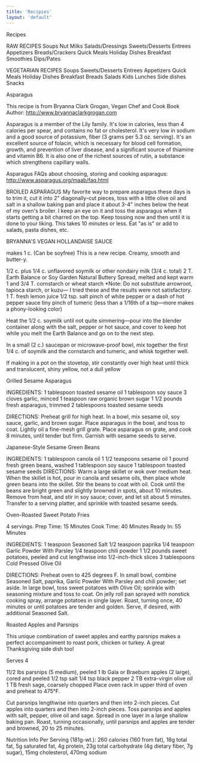```yaml
---
title: 'Recipies'
layout: 'default'
---
```

Recipes  

RAW RECIPES
Soups
Nut Milks
Salads/Dressings
Sweets/Desserts
Entrees
Appetizers
Breads/Crackers
Quick Meals
Holiday Dishes
Breakfast
Smoothies
Dips/Pates

VEGETARIAN RECIPES
Soups
Sweets/Desserts
Entrees
Appetizers
Quick Meals
Holiday Dishes
Breakfast
Breads
Salads
Kids Lunches
Side dishes
Snacks    

Asparagus 

This recipe is from Bryanna Clark Grogan, Vegan Chef and Cook Book Author: http://www.bryannaclarkgrogan.com 

Asparagus is a member of the Lily family. It's low in calories, less than 4 calories per spear, and contains no fat or cholesterol. It's very low in sodium and a good source of potassium, fiber (3 grams per 5.3 oz. serving). It's an excellent source of folacin, which is necessary for blood cell formation, growth, and prevention of liver disease, and a significant source of thiamine and vitamin B6. It is also one of the richest sources of rutin, a substance which strengthens capillary walls. 

Asparagus FAQs about choosing, storing and cooking asparagus:
http://www.asparagus.org/maab/faq.html 

BROILED ASPARAGUS My favorite way to prepare asparagus these days is to trim it, cut it into 2" diagonally-cut pieces, toss with a little olive oil and salt in a shallow baking pan and place it about 3-4" inches below the heat of my oven's broiler. I keep an eye on it and toss the asparagus when it starts getting a bit charred on the top. Keep tossing now and then until it is done to your liking. This takes 10 minutes or less. Eat "as is" or add to salads, pasta dishes, etc.

BRYANNA'S VEGAN HOLLANDAISE SAUCE

makes 1 c. (Can be soyfree)
This is a new recipe. Creamy, smooth and butter-y. 

1/2 c. plus 1/4 c. unflavored soymilk or other nondairy milk (3/4 c. total)
2 T. Earth Balance or Soy Garden Natural Buttery Spread, melted and kept warm
1 and 3/4 T. cornstarch or wheat starch 
*Note: Do not substitute arrowroot, tapioca starch, or kuzu— I tried these and the results were not satisfactory.
1 T. fresh lemon juice
1/2 tsp. salt
pinch of white pepper or a dash of hot pepper sauce
tiny pinch of tumeric (less than a 1/16th of a tsp—more makes a phony-looking color) 

Heat the 1/2 c. soymilk until not quite simmering—pour into the blender container along with the salt, pepper or hot sauce, and cover to keep hot while you melt the Earth Balance and go on to the next step. 

In a small (2 c.) saucepan or microwave-proof bowl, mix together the first 1/4 c. of soymilk and the cornstarch and tumeric, and whisk together well. 

If making in a pot on the stovetop, stir constantly over high heat until thick and translucent, shiny yellow, not a dull yellow   

Grilled Sesame Asparagus 

INGREDIENTS:
1 tablespoon toasted sesame oil
1 tablespoon soy sauce
3 cloves garlic, minced
1 teaspoon raw organic brown sugar
1 1/2 pounds fresh asparagus, trimmed
2 tablespoons toasted sesame seeds 

DIRECTIONS:
Preheat grill for high heat.
In a bowl, mix sesame oil, soy sauce, garlic, and brown sugar. Place asparagus in the bowl, and toss to coat. Lightly oil a fine-mesh grill grate. Place asparagus on grate, and cook 8 minutes, until tender but firm. Garnish with sesame seeds to serve.   

Japanese-Style Sesame Green Beans 

INGREDIENTS:
1 tablespoon canola oil
1 1/2 teaspoons sesame oil
1 pound fresh green beans, washed
1 tablespoon soy sauce
1 tablespoon toasted sesame seeds DIRECTIONS:
Warm a large skillet or wok over medium heat. When the skillet is hot, pour in canola and sesame oils, then place whole green beans into the skillet. Stir the beans to coat with oil. Cook until the beans are bright green and slightly browned in spots, about 10 minutes. Remove from heat, and stir in soy sauce; cover, and let sit about 5 minutes. Transfer to a serving platter, and sprinkle with toasted sesame seeds.   

Oven-Roasted Sweet Potato Fries 

4 servings.
Prep Time: 15 Minutes
Cook Time: 40 Minutes
Ready In: 55 Minutes

INGREDIENTS:
1 teaspoon Seasoned Salt
1/2 teaspoon paprika
1/4 teaspoon Garlic Powder With Parsley
1/4 teaspoon chili powder
1 1/2 pounds sweet potatoes, peeled and cut lengthwise into 1/2-inch-thick slices
3 tablespoons Cold Pressed Olive Oil 

DIRECTIONS:
Preheat oven to 425 degrees F. In small bowl, combine Seasoned Salt, paprika, Garlic Powder With Parsley and chili powder; set aside. In large bowl, toss sweet potatoes with Olive Oil; sprinkle with seasoning mixture and toss to coat. On jelly roll pan sprayed with nonstick cooking spray, arrange potatoes in single layer.
Roast, turning once, 40 minutes or until potatoes are tender and golden. Serve, if desired, with additional Seasoned Salt.   

Roasted Apples and Parsnips 

This unique combination of sweet apples and earthy parsnips makes a perfect accompaniment to roast pork, chicken or turkey. A great Thanksgiving side dish too! 

Serves 4 

11/2 lbs parsnips (5 medium), peeled
1 lb Gala or Braeburn apples (2 large), cored and peeled
1/2 tsp salt
1/4 tsp black pepper
2 TB extra-virgin olive oil
1 TB fresh sage, coarsely chopped
Place oven rack in upper third of oven and preheat to 475°F. 

Cut parsnips lengthwise into quarters and then into 2-inch pieces. Cut apples into quarters and then into 2-inch pieces. Toss parsnips and apples with salt, pepper, olive oil and sage. Spread in one layer in a large shallow baking pan. Roast, turning occasionally, until parsnips and apples are tender and browned, 20 to 25 minutes. 

Nutrition Info
Per Serving (181g-wt.): 260 calories (160 from fat), 18g total fat, 5g saturated fat, 4g protein, 23g total carbohydrate (4g dietary fiber, 7g sugar), 15mg cholesterol, 470mg sodium



